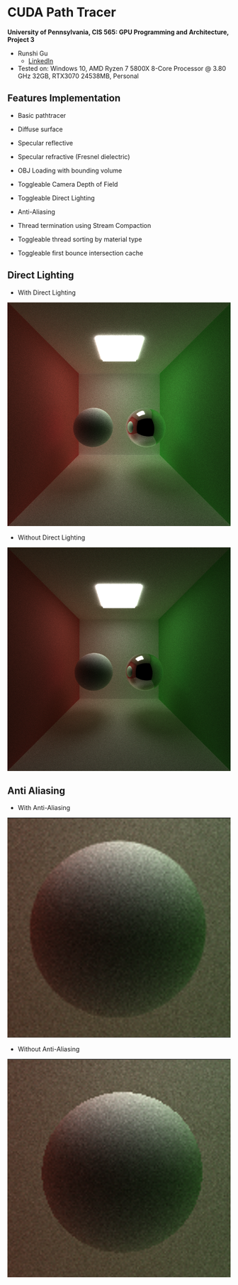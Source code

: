 CUDA Path Tracer
============================

**University of Pennsylvania, CIS 565: GPU Programming and Architecture, Project 3**

* Runshi Gu
  * [LinkedIn](https://www.linkedin.com/in/runshi-gu-445648194/)
* Tested on: Windows 10, AMD Ryzen 7 5800X 8-Core Processor @ 3.80 GHz 32GB, RTX3070 24538MB, Personal

## Features Implementation
* Basic pathtracer

* Diffuse surface
* Specular reflective
* Specular refractive (Fresnel dielectric)
* OBJ Loading with bounding volume
* Toggleable Camera Depth of Field
* Toggleable Direct Lighting
* Anti-Aliasing
* Thread termination using Stream Compaction
* Toggleable thread sorting by material type
* Toggleable first bounce intersection cache


## Direct Lighting

* With Direct Lighting

![](img/withDirectLighting.png)

* Without Direct Lighting

![](img/withoutDirectLight.png)


## Anti Aliasing

* With Anti-Aliasing

![](img/AntiAliasing.png)

* Without Anti-Aliasing

![](img/NoAntiAliasing.png)

